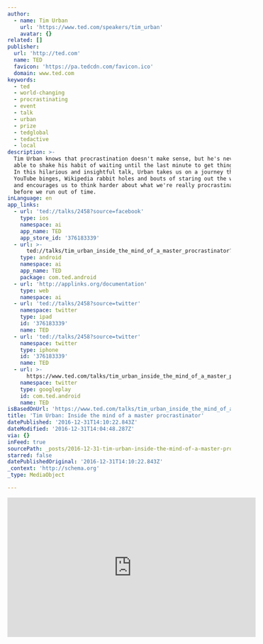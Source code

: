 ```yaml
---
author:
  - name: Tim Urban
    url: 'https://www.ted.com/speakers/tim_urban'
    avatar: {}
related: []
publisher:
  url: 'http://ted.com'
  name: TED
  favicon: 'https://pa.tedcdn.com/favicon.ico'
  domain: www.ted.com
keywords:
  - ted
  - world-changing
  - procrastinating
  - event
  - talk
  - urban
  - prize
  - tedglobal
  - tedactive
  - local
description: >-
  Tim Urban knows that procrastination doesn't make sense, but he's never been
  able to shake his habit of waiting until the last minute to get things done.
  In this hilarious and insightful talk, Urban takes us on a journey through
  YouTube binges, Wikipedia rabbit holes and bouts of staring out the window --
  and encourages us to think harder about what we're really procrastinating on,
  before we run out of time.
inLanguage: en
app_links:
  - url: 'ted://talks/2458?source=facebook'
    type: ios
    namespace: ai
    app_name: TED
    app_store_id: '376183339'
  - url: >-
      ted://talks/tim_urban_inside_the_mind_of_a_master_procrastinator?source=facebook
    type: android
    namespace: ai
    app_name: TED
    package: com.ted.android
  - url: 'http://applinks.org/documentation'
    type: web
    namespace: ai
  - url: 'ted://talks/2458?source=twitter'
    namespace: twitter
    type: ipad
    id: '376183339'
    name: TED
  - url: 'ted://talks/2458?source=twitter'
    namespace: twitter
    type: iphone
    id: '376183339'
    name: TED
  - url: >-
      https://www.ted.com/talks/tim_urban_inside_the_mind_of_a_master_procrastinator
    namespace: twitter
    type: googleplay
    id: com.ted.android
    name: TED
isBasedOnUrl: 'https://www.ted.com/talks/tim_urban_inside_the_mind_of_a_master_procrastinator'
title: 'Tim Urban: Inside the mind of a master procrastinator'
datePublished: '2016-12-31T14:10:22.843Z'
dateModified: '2016-12-31T14:04:48.287Z'
via: {}
inFeed: true
sourcePath: _posts/2016-12-31-tim-urban-inside-the-mind-of-a-master-procrastinator.md
starred: false
datePublishedOriginal: '2016-12-31T14:10:22.843Z'
_context: 'http://schema.org'
_type: MediaObject

---
```

<iframe src="https://cdn.embedly.com/widgets/media.html?src=https%3A%2F%2Fembed.ted.com%2Ftalks%2Ftim_urban_inside_the_mind_of_a_master_procrastinator&amp;url=https%3A%2F%2Fwww.ted.com%2Ftalks%2Ftim_urban_inside_the_mind_of_a_master_procrastinator&amp;image=https%3A%2F%2Fpe.tedcdn.com%2Fimages%2Fted%2Fbd3186a7acb1ffe5ac363613b21817a431a0fc77_240x180.jpg%3Flang%3Den&amp;key=b7d04c9b404c499eba89ee7072e1c4f7&amp;type=text%2Fhtml&amp;schema=ted" width="560" height="315" scrolling="no" frameborder="0" allowfullscreen="" style=""></iframe>